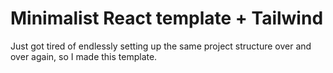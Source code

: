 # Minimalist React template + Tailwind

Just got tired of endlessly setting up the same project structure over and over again, so I made this template.